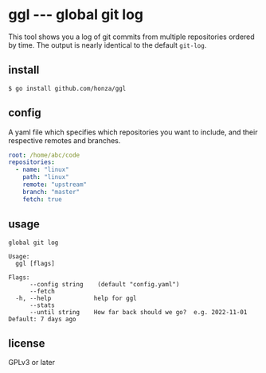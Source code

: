 ggl --- global git log
======================

This tool shows you a log of git commits from multiple repositories ordered by
time.  The output is nearly identical to the default `git-log`.

install
-------

```
$ go install github.com/honza/ggl
```

config
------

A yaml file which specifies which repositories you want to include, and their
respective remotes and branches.

``` yaml
root: /home/abc/code
repositories:
  - name: "linux"
    path: "linux"
    remote: "upstream"
    branch: "master"
    fetch: true
```

usage
-----

```
global git log

Usage:
  ggl [flags]

Flags:
      --config string    (default "config.yaml")
      --fetch
  -h, --help            help for ggl
      --stats
      --until string    How far back should we go?  e.g. 2022-11-01  Default: 7 days ago
```

license
-------

GPLv3 or later
